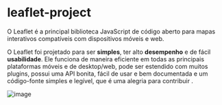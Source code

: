 # leaflet-project
O Leaflet é a principal biblioteca JavaScript de código aberto para mapas interativos compatíveis com dispositivos móveis e web.

O Leaflet foi projetado para ser **simples**, ter alto **desempenho** e de fácil **usabilidade**. Ele funciona de maneira eficiente em todas as principais plataformas móveis e de desktop/web, pode ser estendido com muitos plugins, possui uma API bonita, fácil de usar e bem documentada e um código-fonte simples e legível,  que é uma alegria para contribuir .

![image](https://user-images.githubusercontent.com/22817118/68327465-2c8c7980-00ac-11ea-8f0b-982f3070c5db.png)
